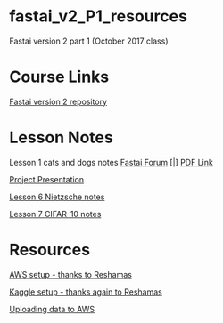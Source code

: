 # fastai_v2_P1_resources
Fastai version 2 part 1 (October 2017 class)

# Course Links
[Fastai version 2 repository](https://github.com/fastai/fastai)

# Lesson Notes
Lesson 1 cats and dogs notes [Fastai Forum](http://forums.fast.ai/t/cats-and-dogs-code-notes/7561) [|] [PDF Link](images/lesson1_notes.pdf "PDF Link")

[Project Presentation](files/project-presentation.pdf "Project Presentation PDF")

[Lesson 6 Nietzsche notes](http://forums.fast.ai/t/nietzsche-notes-lesson-6/8682)

[Lesson 7 CIFAR-10 notes](http://forums.fast.ai/t/cifar-10-notes-lesson-7/8888)

# Resources
[AWS setup - thanks to Reshamas](https://github.com/reshamas/fastai_deeplearn_part1/blob/master/tools/aws_ami_gpu_setup.md)

[Kaggle setup - thanks again to Reshamas](https://github.com/reshamas/fastai_deeplearn_part1/blob/master/tools/download_data_kaggle_cli.md)

[Uploading data to AWS](https://github.com/asvcode/fastai_v2_P1_resources/blob/master/Uploading%20data%20to%20AWS.md)



